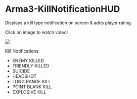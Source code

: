 # Arma3-KillNotificationHUD
Displays a kill type notification on screen &amp; adds player rating.

Click on image to watch video!

[![](https://img.youtube.com/vi/oT0rf5GZnPM/maxresdefault.jpg)](https://www.youtube.com/watch?v=oT0rf5GZnPM)

Kill Notifications:
* ENEMY KILLED
* FRIENDLY KILLED
* SUICIDE
* HEADSHOT
* LONG RANGE KILL
* POINT BLANK KILL
* EXPLOSIVE KILL
